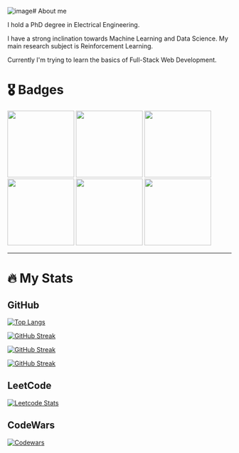 ![image](https://github.com/balcortex/balcortex/assets/8388406/5216754e-c3a3-4b17-9874-545e9121de24)# About me

I hold a PhD degree in Electrical Engineering.

I have a strong inclination towards Machine Learning and Data Science. My main research subject is Reinforcement Learning.

Currently I'm trying to learn the basics of Full-Stack Web Development.

# 🎖️ Badges

<a href='https://www.credly.com/badges/bf3437ed-8755-42a4-8d4d-944e41ac151d/public_url'><img src='https://images.credly.com/images/d41de2b7-cbc2-47ec-bcf1-ebecbe83872f/GCC_badge_DA_1000x1000.png' width=150 /></a>
<a href='https://www.credly.com/badges/bf3437ed-8755-42a4-8d4d-944e41ac151d/public_url'><img src='https://images.credly.com/images/9267a387-1a51-4ebe-8c05-976a5ec4c3d0/image.png' width=150 /></a>
<a href='https://www.credly.com/badges/40e504c8-b856-4fcf-8f40-0afa93d13157/public_url'><img src='https://images.credly.com/images/dfcd0d51-de72-4e1c-8f8c-11dad7711124/image.png' width=150 /></a>
<a href='https://learn.microsoft.com/api/credentials/share/en-us/BalCortex-1314/301A742B2A6B5A18?sharingId=9F06F8927A5B57D5'><img src='https://learn.microsoft.com/en-us/media/learn/certification/badges/microsoft-certified-fundamentals-badge.svg?branch=main' width=150 /></a>
<a href='https://learn.microsoft.com/api/credentials/share/en-us/BalCortex-1314/C5BD46B6287463C0?sharingId=9F06F8927A5B57D5'><img src='https://learn.microsoft.com/media/learn/certification/badges/microsoft-certified-associate-badge.svg?branch=main' width=150 /></a>
<a href='https://credentials.databricks.com/c7c012a3-9064-4978-8fd3-6405859a7c9f'><img src='https://images.credential.net/badge/tiny/ze3wqytg_1716745060618_badge.png' width=150 /></a>

---
# 🔥 My Stats

## GitHub

[![Top Langs](https://github-readme-stats.vercel.app/api/top-langs/?username=balcortex&layout=compact&theme=vision-friendly-dark&hide=jupyter%20notebook&card_width=498)]()
<!--- https://github.com/anuraghazra/github-readme-stats -->

[![GitHub Streak](https://streak-stats.demolab.com?user=balcortex&mode=weekly&hide_current_streak=true&hide_longest_streak=true&theme=dark)]()
<!--- https://git.io/streak-stats -->

[![GitHub Streak](http://github-readme-streak-stats.herokuapp.com?user=balcortex&hide_total_contributions=true&theme=dark)]()
<!--- https://git.io/streak-stats -->

[![GitHub Streak](http://github-readme-streak-stats.herokuapp.com?user=balcortex&mode=weekly&hide_total_contributions=true&theme=dark)]()
<!--- https://git.io/streak-stats -->

## LeetCode

[![Leetcode Stats](https://leetcard.jacoblin.cool/balcortex?theme=dark&ext=heatmap)](https://leetcode.com/balcortex)
<!--- https://github.com/JacobLinCool/LeetCode-Stats-Card -->

## CodeWars

[![Codewars](https://github.r2v.ch/codewars?user=balcortex&top_languages=true&hide_clan=true&theme=dark&stroke=white)](https://www.codewars.com/users/balcortex)
<!--- https://github.com/DiniFarb/codewars_readme_stats -->




<!--
**balcortex/balcortex** is a ✨ _special_ ✨ repository because its `README.md` (this file) appears on your GitHub profile.

Here are some ideas to get you started:

- 🔭 I’m currently working on ...
- 🌱 I’m currently learning ...
- 👯 I’m looking to collaborate on ...
- 🤔 I’m looking for help with ...
- 💬 Ask me about ...
- 📫 How to reach me: ...
- 😄 Pronouns: ...
- ⚡ Fun fact: ...
-->
